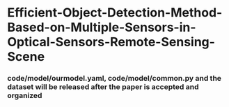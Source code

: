 # Efficient-Object-Detection-Method-Based-on-Multiple-Sensors-in-Optical-Sensors-Remote-Sensing-Scene

### code/model/ourmodel.yaml, code/model/common.py and the dataset will be released after the paper is accepted and organized
